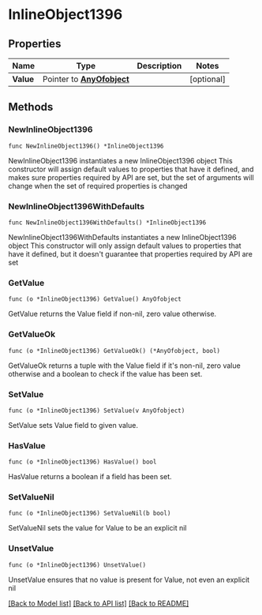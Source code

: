# InlineObject1396

## Properties

Name | Type | Description | Notes
------------ | ------------- | ------------- | -------------
**Value** | Pointer to [**AnyOfobject**](anyOf&lt;object&gt;.md) |  | [optional] 

## Methods

### NewInlineObject1396

`func NewInlineObject1396() *InlineObject1396`

NewInlineObject1396 instantiates a new InlineObject1396 object
This constructor will assign default values to properties that have it defined,
and makes sure properties required by API are set, but the set of arguments
will change when the set of required properties is changed

### NewInlineObject1396WithDefaults

`func NewInlineObject1396WithDefaults() *InlineObject1396`

NewInlineObject1396WithDefaults instantiates a new InlineObject1396 object
This constructor will only assign default values to properties that have it defined,
but it doesn't guarantee that properties required by API are set

### GetValue

`func (o *InlineObject1396) GetValue() AnyOfobject`

GetValue returns the Value field if non-nil, zero value otherwise.

### GetValueOk

`func (o *InlineObject1396) GetValueOk() (*AnyOfobject, bool)`

GetValueOk returns a tuple with the Value field if it's non-nil, zero value otherwise
and a boolean to check if the value has been set.

### SetValue

`func (o *InlineObject1396) SetValue(v AnyOfobject)`

SetValue sets Value field to given value.

### HasValue

`func (o *InlineObject1396) HasValue() bool`

HasValue returns a boolean if a field has been set.

### SetValueNil

`func (o *InlineObject1396) SetValueNil(b bool)`

 SetValueNil sets the value for Value to be an explicit nil

### UnsetValue
`func (o *InlineObject1396) UnsetValue()`

UnsetValue ensures that no value is present for Value, not even an explicit nil

[[Back to Model list]](../README.md#documentation-for-models) [[Back to API list]](../README.md#documentation-for-api-endpoints) [[Back to README]](../README.md)


